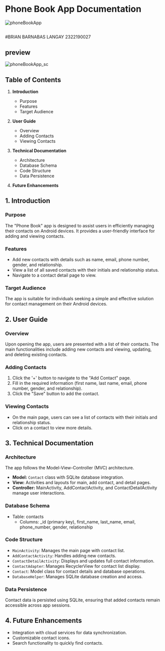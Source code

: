 # Phone Book App Documentation

![phoneBookApp](https://github.com/brianlangay4/PhoneBookApp/assets/67788456/b3ded7ce-eee2-4213-bf32-23c54325a70d)

##
#BRIAN BARNABAS LANGAY
2322190027
##

## preview

![phoneBookApp_sc](https://github.com/brianlangay4/PhoneBookApp/assets/67788456/58382bb6-1222-49ed-b5b9-7796a4c22a93)


## Table of Contents
1. **Introduction**
   - Purpose
   - Features
   - Target Audience

2. **User Guide**
   - Overview
   - Adding Contacts
   - Viewing Contacts

3. **Technical Documentation**
   - Architecture
   - Database Schema
   - Code Structure
   - Data Persistence

4. **Future Enhancements**

## 1. Introduction

### Purpose
The "Phone Book" app is designed to assist users in efficiently managing their contacts on Android devices. It provides a user-friendly interface for adding and viewing contacts.

### Features
- Add new contacts with details such as name, email, phone number, gender, and relationship.
- View a list of all saved contacts with their initials and relationship status.
- Navigate to a contact detail page to view.

### Target Audience
The app is suitable for individuals seeking a simple and effective solution for contact management on their Android devices.

## 2. User Guide

### Overview
Upon opening the app, users are presented with a list of their contacts. The main functionalities include adding new contacts and viewing, updating, and deleting existing contacts.

### Adding Contacts
1. Click the '+' button to navigate to the "Add Contact" page.
2. Fill in the required information (first name, last name, email, phone number, gender, and relationship).
3. Click the "Save" button to add the contact.

### Viewing Contacts
- On the main page, users can see a list of contacts with their initials and relationship status.
- Click on a contact to view more details.

## 3. Technical Documentation

### Architecture
The app follows the Model-View-Controller (MVC) architecture.
- **Model:** `Contact` class with SQLite database integration.
- **View:** Activities and layouts for main, add contact, and detail pages.
- **Controller:** MainActivity, AddContactActivity, and ContactDetailActivity manage user interactions.

### Database Schema
- Table: contacts
  - Columns: _id (primary key), first_name, last_name, email, phone_number, gender, relationship

### Code Structure
- `MainActivity`: Manages the main page with contact list.
- `AddContactActivity`: Handles adding new contacts.
- `ContactDetailActivity`: Displays and updates full contact information.
- `ContactAdapter`: Manages RecyclerView for contact list display.
- `Contact`: Model class for contact details and database operations.
- `DatabaseHelper`: Manages SQLite database creation and access.

### Data Persistence
Contact data is persisted using SQLite, ensuring that added contacts remain accessible across app sessions.

## 4. Future Enhancements

- Integration with cloud services for data synchronization.
- Customizable contact icons.
- Search functionality to quickly find contacts.
